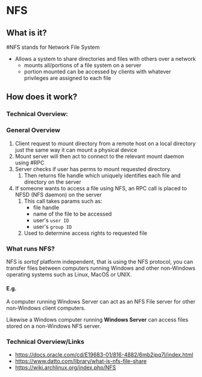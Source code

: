 # NFS
## What is it?
#NFS stands for Network File System
- Allows a system to share directories and files with others over a network
	- mounts all/portions of a file system on a server
	- portion mounted can be accessed by clients with whatever privileges are assigned to each file

## How does it work?
### Technical Overview: 


### General Overview
1. Client request to mount directory from a remote host on a local directory just the same way it can mount a physical device
2. Mount server will then act to connect to the relevant mount daemon using #RPC 
3. Server checks if user has perms to mount requested directory.
	1. Then returns file handle which uniquely identifies each file and directory on the server
4. If someone wants to access a file using NFS, an RPC call is placed to NFSD (NFS daemon) on the server
	1. This call takes params such as:
		- file handle
		- name of the file to be accessed
		- user's `user ID`
		- user's `group ID`
	2. Used to determine access rights to requested file

### What runs NFS?
NFS is *sortof* platform independent, that is using the NFS protocol, you can transfer files between computers running Windows and other non-Windows operating systems such as Linux, MacOS or UNIX. 

#### E.g.
A computer running Windows Server can act as an NFS File server for other non-Windows client computers.

Likewise a Windows computer running **Windows Server** can access files stored on a non-Windows NFS server. 

### Technical Overview/Links
- https://docs.oracle.com/cd/E19683-01/816-4882/6mb2ipq7l/index.html
- https://www.datto.com/library/what-is-nfs-file-share
- https://wiki.archlinux.org/index.php/NFS

